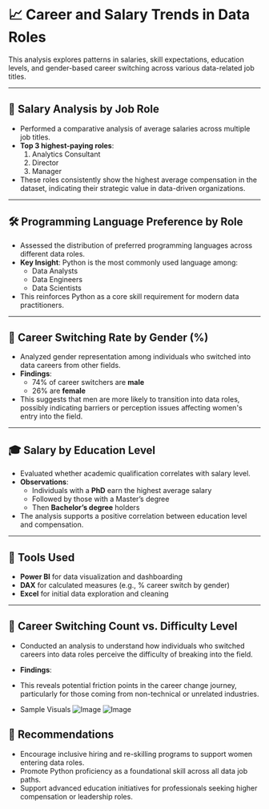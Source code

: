 # 📈 Career and Salary Trends in Data Roles

This analysis explores patterns in salaries, skill expectations, education levels, and gender-based career switching across various data-related job titles.

---

## 🧩 Salary Analysis by Job Role

- Performed a comparative analysis of average salaries across multiple job titles.
- **Top 3 highest-paying roles**:
  1. Analytics Consultant
  2. Director
  3. Manager
- These roles consistently show the highest average compensation in the dataset, indicating their strategic value in data-driven organizations.

---

## 🛠️ Programming Language Preference by Role

- Assessed the distribution of preferred programming languages across different data roles.
- **Key Insight**: Python is the most commonly used language among:
  - Data Analysts
  - Data Engineers
  - Data Scientists
- This reinforces Python as a core skill requirement for modern data practitioners.

---

## 🔁 Career Switching Rate by Gender (%)

- Analyzed gender representation among individuals who switched into data careers from other fields.
- **Findings**:
  - 74% of career switchers are **male**
  - 26% are **female**
- This suggests that men are more likely to transition into data roles, possibly indicating barriers or perception issues affecting women's entry into the field.

---

## 🎓 Salary by Education Level

- Evaluated whether academic qualification correlates with salary level.
- **Observations**:
  - Individuals with a **PhD** earn the highest average salary
  - Followed by those with a Master’s degree
  - Then **Bachelor’s degree** holders
- The analysis supports a positive correlation between education level and compensation.

---

## 📌 Tools Used

- **Power BI** for data visualization and dashboarding
- **DAX** for calculated measures (e.g., % career switch by gender)
- **Excel** for initial data exploration and cleaning

---

## 🔄 Career Switching Count vs. Difficulty Level

- Conducted an analysis to understand how individuals who switched careers into data roles perceive the difficulty of breaking into the field.
- **Findings**: 
- This reveals potential friction points in the career change journey, particularly for those coming from non-technical or unrelated industries.

- Sample Visuals 
![Image](https://github.com/user-attachments/assets/bfeb6799-0462-4769-a60d-7e3644f8611b)
![Image](https://github.com/user-attachments/assets/3e1e9b5b-2216-41a7-b9d4-ab7fabb7b06f)  

## 📎 Recommendations

- Encourage inclusive hiring and re-skilling programs to support women entering data roles.
- Promote Python proficiency as a foundational skill across all data job paths.
- Support advanced education initiatives for professionals seeking higher compensation or leadership roles.
